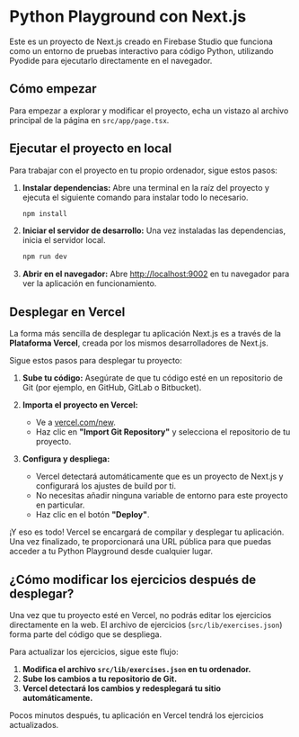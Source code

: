 # Python Playground con Next.js

Este es un proyecto de Next.js creado en Firebase Studio que funciona como un entorno de pruebas interactivo para código Python, utilizando Pyodide para ejecutarlo directamente en el navegador.

## Cómo empezar

Para empezar a explorar y modificar el proyecto, echa un vistazo al archivo principal de la página en `src/app/page.tsx`.

## Ejecutar el proyecto en local

Para trabajar con el proyecto en tu propio ordenador, sigue estos pasos:

1.  **Instalar dependencias:**
    Abre una terminal en la raíz del proyecto y ejecuta el siguiente comando para instalar todo lo necesario.

    ```bash
    npm install
    ```

2.  **Iniciar el servidor de desarrollo:**
    Una vez instaladas las dependencias, inicia el servidor local.

    ```bash
    npm run dev
    ```

3.  **Abrir en el navegador:**
    Abre [http://localhost:9002](http://localhost:9002) en tu navegador para ver la aplicación en funcionamiento.

## Desplegar en Vercel

La forma más sencilla de desplegar tu aplicación Next.js es a través de la **Plataforma Vercel**, creada por los mismos desarrolladores de Next.js.

Sigue estos pasos para desplegar tu proyecto:

1.  **Sube tu código:** Asegúrate de que tu código esté en un repositorio de Git (por ejemplo, en GitHub, GitLab o Bitbucket).

2.  **Importa el proyecto en Vercel:**
    *   Ve a [vercel.com/new](https://vercel.com/new).
    *   Haz clic en **"Import Git Repository"** y selecciona el repositorio de tu proyecto.

3.  **Configura y despliega:**
    *   Vercel detectará automáticamente que es un proyecto de Next.js y configurará los ajustes de build por ti.
    *   No necesitas añadir ninguna variable de entorno para este proyecto en particular.
    *   Haz clic en el botón **"Deploy"**.

¡Y eso es todo! Vercel se encargará de compilar y desplegar tu aplicación. Una vez finalizado, te proporcionará una URL pública para que puedas acceder a tu Python Playground desde cualquier lugar.

## ¿Cómo modificar los ejercicios después de desplegar?

Una vez que tu proyecto esté en Vercel, no podrás editar los ejercicios directamente en la web. El archivo de ejercicios (`src/lib/exercises.json`) forma parte del código que se despliega.

Para actualizar los ejercicios, sigue este flujo:

1.  **Modifica el archivo `src/lib/exercises.json` en tu ordenador.**
2.  **Sube los cambios a tu repositorio de Git.**
3.  **Vercel detectará los cambios y redesplegará tu sitio automáticamente.**

Pocos minutos después, tu aplicación en Vercel tendrá los ejercicios actualizados.
